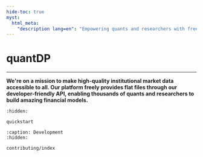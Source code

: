 ```yaml
---
hide-toc: true
myst:
  html_meta:
    "description lang=en": "Empowering quants and researchers with free access to high-quality institutional market data. Our developer-friendly API and freely available flat files facilitate the creation of exceptional financial models."
---
```


# quantDP
---
**We're on a mission to make high-quality institutional market data accessible to all. Our platform freely provides flat files through our developer-friendly API, enabling thousands of quants and researchers to build amazing financial models.**



```{toctree}
:hidden:

quickstart
```

```{toctree}
:caption: Development
:hidden:

contributing/index
```